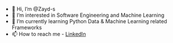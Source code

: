- 👋 Hi, I’m @Zayd-s
- 👀 I’m interested in Software Engineering and Machine Learning
- 🌱 I’m currently learning Python Data & Machine Learning related Frameworks
- 📫 How to reach me - [LinkedIn](https://uk.linkedin.com/in/zayd-sabeh-6b4gokre "Zayd Sabeh on LinkedIn")

<!---
Zayd-s/Zayd-s is a ✨ special ✨ repository because its `README.md` (this file) appears on your GitHub profile.
You can click the Preview link to take a look at your changes.
--->
